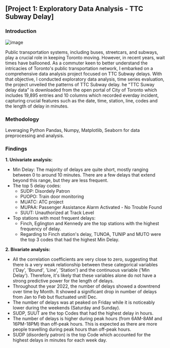 ## [Project 1: Exploratory Data Analysis - TTC Subway Delay]
### Introduction
![image](https://cdn-s3.thevarsity.ca/2023/02/News-TTC-Staying-Safe-Journalism_NICHOLAS-TAMTHE-VARSITY_TTC-Subway-Sign_web.jpg)

Public transportation systems, including buses, streetcars, and subways, play a crucial role in keeping Toronto moving. However, in recent years, wait times have ballooned. As a commuter keen to better understand the intricacies of Toronto's public transportation network, I embarked on a comprehensive data analysis project focused on TTC Subway delays. With that objective, I conducted exploratory data analysis, time series evaluation, the project unveiled the patterns of TTC Subway delay. he "TTC Suway delay data" is downloaded from the open portal of City of Toronto which includes 19,895 entries and 10 columns which recorded everday incident, capturing crucial features such as the date, time, station, line, codes and the length of delay in minutes.

### Methodology
Leveraging  Python Pandas, Numpy, Matplotlib, Seaborn for data preprocessing and analysis.

### Findings
**1. Univariate analysis:**
  - Min Delay: The majority of delays are quite short, mostly ranging between 0 to around 10 minutes. There are a few delays that extend beyond this range, but they are less frequent.
  - The top 5 delay codes: 
    - SUDP: Disordely Patron
    - PUOPO: Train door monitoring
    - MUATC: ATC project
    - MUPAA: Passenger Assistance Alarm Activated - No Trouble Found
    - SUUT: Unauthorized at Track Level
  - Top stations with most frequent delays:
    - Finch, Eglington and Kennedy are the top stations with the highest frequency of delay.
    - Regarding to Finch station's delay, TUNOA, TUNIP and MUTO were the top 3 codes that had the highest Min Delay.
    
**2. Bivariate analysis:**
  - All the correlation coefficients are very close to zero, suggesting that there is a very weak relationship between these categorical variables ('Day', 'Bound', 'Line', 'Station') and the continuous variable ('Min Delay'). Therefore, it's likely that these variables alone do not have a strong predictive power for the length of delays.
  - Throughout the year 2022, the number of delays showed a downtrend over time by Month. It showed a significant drop in number of delays from Jan to Feb but fluctuated unitl Dec.
  - The number of delays was at peaked on Friday while it is noticeably lower during the weekends (Saturday and Sunday).
  - SUDP, SUUT are the top Codes that had the highest delay in hours.
  - The number of delays is higher during peak hours (from 6AM-8AM and 16PM-18PM) than off-peak hours. This is expected as there are more people travelling during peak hours than off-peak hours.
  - SUDP (disorderly patron) is the top Code which accounted for the highest delays in minutes for each week day.
